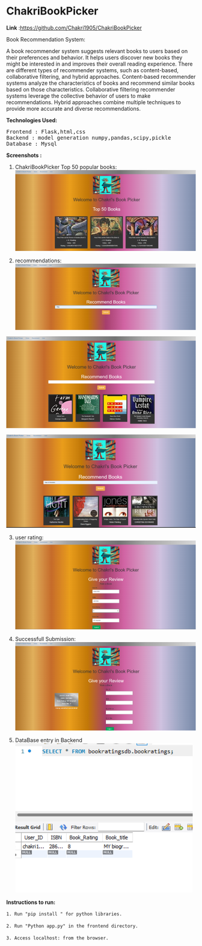 
# ChakriBookPicker
<b>Link</b> :https://github.com/Chakri1905/ChakriBookPicker

Book Recommendation System:

A book recommender system suggests relevant books to users based on their preferences and behavior.
It helps users discover new books they might be interested in and improves their overall reading experience.
There are different types of recommender systems, such as content-based, collaborative filtering, and hybrid approaches.
Content-based recommender systems analyze the characteristics of books and recommend similar books based on those characteristics.
Collaborative filtering recommender systems leverage the collective behavior of users to make recommendations.
Hybrid approaches combine multiple techniques to provide more accurate and diverse recommendations.

<b>Technologies Used:</b>
<pre>
Frontend : Flask,html,css
Backend : model generation numpy,pandas,scipy,pickle
Database : Mysql
</pre>

<b>Screenshots :</b>
1. ChakriBookPicker Top 50 popular books:
![alt text](https://github.com/Chakri1905/ChakriBookPicker/blob/master/chakri'sbookpicker%20screenshots/top%20popular%20books.png)

2. recommendations:
![alt text](https://github.com/Chakri1905/ChakriBookPicker/blob/master/chakri'sbookpicker%20screenshots/recommend%20books.png)

![alt text](https://github.com/Chakri1905/ChakriBookPicker/blob/master/chakri'sbookpicker%20screenshots/booksrecommended.png)

![alt text](https://github.com/Chakri1905/ChakriBookPicker/blob/master/chakri'sbookpicker%20screenshots/reommend1.png)



3. user rating:
![alt text](https://github.com/Chakri1905/ChakriBookPicker/blob/master/chakri'sbookpicker%20screenshots/user%20review.png)


4. Successfull Submission:
![alt text](https://github.com/Chakri1905/ChakriBookPicker/blob/master/chakri'sbookpicker%20screenshots/submission.png)


5. DataBase entry in Backend
![alt text](https://github.com/Chakri1905/ChakriBookPicker/blob/master/chakri'sbookpicker%20screenshots/sql%20entries.png)


<b>Instructions to run:</b>

    1. Run "pip install " for python libraries.
    
    2. Run "Python app.py" in the frontend directory.
    
    3. Access localhost: from the browser.
